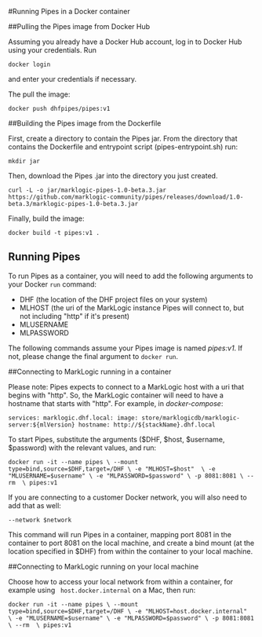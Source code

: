 #Running Pipes in a Docker container

##Pulling the Pipes image from Docker Hub

Assuming you already have a Docker Hub account, log in to Docker Hub using your credentials. Run

``docker login``

and enter your credentials if necessary.

The pull the image:

``docker push dhfpipes/pipes:v1``

##Building the Pipes image from the Dockerfile

First, create a directory to contain the Pipes jar. From the directory that contains the Dockerfile and entrypoint script (pipes-entrypoint.sh) run:

``mkdir jar``

Then, download the Pipes .jar into the directory you just created.

``curl -L -o jar/marklogic-pipes-1.0-beta.3.jar https://github.com/marklogic-community/pipes/releases/download/1.0-beta.3/marklogic-pipes-1.0-beta.3.jar``

Finally, build the image:

``docker build -t pipes:v1 .``

## Running Pipes

To run Pipes as a container, you will need to add the following arguments to your Docker ``run`` command:

* DHF (the location of the DHF project files on your system)
* MLHOST (the uri of the MarkLogic instance Pipes will connect to, but not including "http" if it's present)
* MLUSERNAME
* MLPASSWORD

The following commands assume your Pipes image is named *pipes:v1*. If not, please change the final argument to ``docker run``.

##Connecting to MarkLogic running in a container

Please note: Pipes expects to connect to a MarkLogic host with a uri that begins with "http". So, the MarkLogic container will need to have a hostname that starts with "http". For example, in *docker-compose*:

``services:
    marklogic.dhf.local:
      image: store/marklogicdb/marklogic-server:${mlVersion}
      hostname: http://${stackName}.dhf.local``

To start Pipes, substitute the arguments (\$DHF, \$host, \$username, \$password) with the relevant values, and run:

``docker run -it --name pipes \
   --mount type=bind,source=$DHF,target=/DHF \
   -e "MLHOST=$host"  \
   -e "MLUSERNAME=$username" \
   -e "MLPASSWORD=$password" \
   -p 8081:8081 \
   --rm  \
   pipes:v1``

If you are connecting to a customer Docker network, you will also need to add that as well:

``--network $network``

This command will run Pipes in a container, mapping port 8081 in the container to port 8081 on the local machine, and create a bind mount (at the location specified in $DHF) from within the container to your local machine.

##Connecting to MarkLogic running on your local machine

Choose how to access your local network from within a container, for example using `` host.docker.internal`` on a Mac, then run: 

``docker run -it --name pipes \
   --mount type=bind,source=$DHF,target=/DHF \
   -e "MLHOST=host.docker.internal"  \
   -e "MLUSERNAME=$username" \
   -e "MLPASSWORD=$password" \
   -p 8081:8081 \
   --rm  \
   pipes:v1``